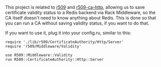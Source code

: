 This project is related to [r509](http://github.com/reaperhulk/r509) and [r509-ca-http](http://github.com/sirsean/r509-ca-http), allowing us to save certificate validity status to a Redis backend via Rack Middleware, so the CA itself doesn't need to know anything about Redis. This is done so that you can run a CA without saving validity status, if you want to do that.

If you want to use it, plug it into your config.ru, similar to this:

    require './lib/r509/CertificateAuthority/Http/Server'
    require 'r509/Middleware/Validity'

    use R509::Middleware::Validity
    run R509::CertificateAuthority::Http::Server
